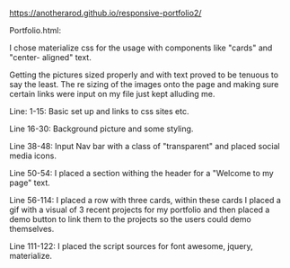https://anotherarod.github.io/responsive-portfolio2/

Portfolio.html:

I chose materialize css for the usage with components like "cards" and "center- aligned" text. 

 Getting the pictures sized properly and with text proved to be tenuous to say the least. The re sizing of the images onto the page and making sure certain links were input on my file just kept alluding me.

 Line: 1-15: Basic set up and links to css sites etc.

 Line 16-30: Background picture and some styling.

 Line 38-48: Input Nav bar with a class of "transparent" and placed social media icons.

 Line 50-54: I placed a section withing the header for a "Welcome to my page" text.

 Line 56-114: I placed a row with three cards, within these cards I placed a gif with a visual of 3 recent projects for my portfolio and then placed a demo button to link them to the projects so the users could demo themselves.

 Line 111-122: I placed the script sources for font awesome, jquery, materialize.















